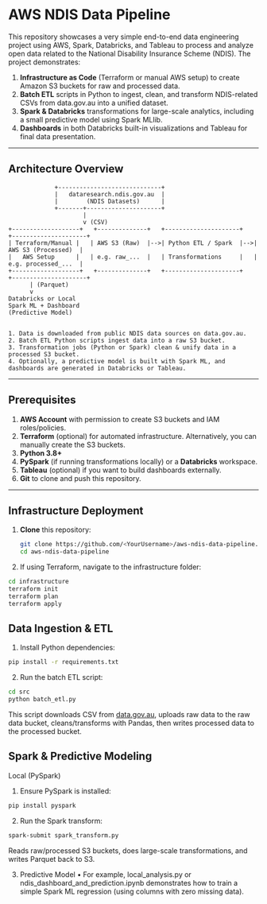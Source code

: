 # AWS NDIS Data Pipeline

This repository showcases a very simple end-to-end data engineering project using AWS, Spark, Databricks, and Tableau to process and analyze open data related to the National Disability Insurance Scheme (NDIS). The project demonstrates:

1. **Infrastructure as Code** (Terraform or manual AWS setup) to create Amazon S3 buckets for raw and processed data.  
2. **Batch ETL** scripts in Python to ingest, clean, and transform NDIS-related CSVs from data.gov.au into a unified dataset.  
3. **Spark & Databricks** transformations for large-scale analytics, including a small predictive model using Spark MLlib.  
4. **Dashboards** in both Databricks built-in visualizations and Tableau for final data presentation.

---

## Architecture Overview

```text
             +-----------------------------+
             |   dataresearch.ndis.gov.au  |
             |        (NDIS Datasets)      |
             +-------+---------------------+
                     |
                     v (CSV)
+-------------------+   +--------------+   +---------------------+   +---------------------+
| Terraform/Manual |   | AWS S3 (Raw)  |-->| Python ETL / Spark  |-->| AWS S3 (Processed)  |
|   AWS Setup      |   | e.g. raw_...  |   | Transformations     |   | e.g. processed_...  |
+-------------------+   +--------------+   +---------------------+   +---------------------+
      | (Parquet)
      v
Databricks or Local
Spark ML + Dashboard
(Predictive Model)


1. Data is downloaded from public NDIS data sources on data.gov.au.  
2. Batch ETL Python scripts ingest data into a raw S3 bucket.  
3. Transformation jobs (Python or Spark) clean & unify data in a processed S3 bucket.  
4. Optionally, a predictive model is built with Spark ML, and dashboards are generated in Databricks or Tableau.
```
---

## Prerequisites

1. **AWS Account** with permission to create S3 buckets and IAM roles/policies.  
2. **Terraform** (optional) for automated infrastructure. Alternatively, you can manually create the S3 buckets.  
3. **Python 3.8+**  
4. **PySpark** (if running transformations locally) or a **Databricks** workspace.  
5. **Tableau** (optional) if you want to build dashboards externally.  
6. **Git** to clone and push this repository.

---

## Infrastructure Deployment

1. **Clone** this repository:
   ```bash
   git clone https://github.com/<YourUsername>/aws-ndis-data-pipeline.git
   cd aws-ndis-data-pipeline
   ```

2.	If using Terraform, navigate to the infrastructure folder:
   ```bash
  cd infrastructure
  terraform init
  terraform plan
  terraform apply
```

## Data Ingestion & ETL

1.	Install Python dependencies:
  ```bash
  pip install -r requirements.txt
```

2.	Run the batch ETL script:
```bash
cd src
python batch_etl.py
```
This script downloads CSV from [data.gov.au](https://dataresearch.ndis.gov.au/), uploads raw data to the raw data bucket, cleans/transforms with Pandas, then writes processed data to the processed bucket.

## Spark & Predictive Modeling

Local (PySpark)

1.	Ensure PySpark is installed:
  ```bash
  pip install pyspark
```
2.	Run the Spark transform:
  ```bash
  spark-submit spark_transform.py
```
Reads raw/processed S3 buckets, does large-scale transformations, and writes Parquet back to S3.

3.	Predictive Model
	•	For example, local_analysis.py or ndis_dashboard_and_prediction.ipynb demonstrates how to train a simple Spark ML regression (using columns with zero missing data).

